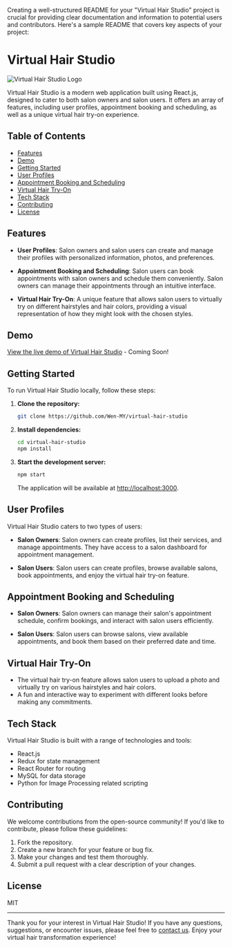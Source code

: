 Creating a well-structured README for your "Virtual Hair Studio" project is crucial for providing clear documentation and information to potential users and contributors. Here's a sample README that covers key aspects of your project:

# Virtual Hair Studio

![Virtual Hair Studio Logo](link_to_logo.png)

Virtual Hair Studio is a modern web application built using React.js, designed to cater to both salon owners and salon users. It offers an array of features, including user profiles, appointment booking and scheduling, as well as a unique virtual hair try-on experience.

## Table of Contents

- [Features](#features)
- [Demo](#demo)
- [Getting Started](#getting-started)
- [User Profiles](#user-profiles)
- [Appointment Booking and Scheduling](#appointment-booking-and-scheduling)
- [Virtual Hair Try-On](#virtual-hair-try-on)
- [Tech Stack](#tech-stack)
- [Contributing](#contributing)
- [License](#license)

## Features

- **User Profiles**: Salon owners and salon users can create and manage their profiles with personalized information, photos, and preferences.

- **Appointment Booking and Scheduling**: Salon users can book appointments with salon owners and schedule them conveniently. Salon owners can manage their appointments through an intuitive interface.

- **Virtual Hair Try-On**: A unique feature that allows salon users to virtually try on different hairstyles and hair colors, providing a visual representation of how they might look with the chosen styles.

## Demo

[View the live demo of Virtual Hair Studio](#) - Coming Soon!

## Getting Started

To run Virtual Hair Studio locally, follow these steps:

1. **Clone the repository:**

   ```bash
   git clone https://github.com/Wen-MY/virtual-hair-studio
   ```

2. **Install dependencies:**

   ```bash
   cd virtual-hair-studio
   npm install
   ```

3. **Start the development server:**

   ```bash
   npm start
   ```

   The application will be available at [http://localhost:3000](http://localhost:3000).

## User Profiles

Virtual Hair Studio caters to two types of users:

- **Salon Owners**: Salon owners can create profiles, list their services, and manage appointments. They have access to a salon dashboard for appointment management.

- **Salon Users**: Salon users can create profiles, browse available salons, book appointments, and enjoy the virtual hair try-on feature.

## Appointment Booking and Scheduling

- **Salon Owners**: Salon owners can manage their salon's appointment schedule, confirm bookings, and interact with salon users efficiently.

- **Salon Users**: Salon users can browse salons, view available appointments, and book them based on their preferred date and time.

## Virtual Hair Try-On

- The virtual hair try-on feature allows salon users to upload a photo and virtually try on various hairstyles and hair colors.
- A fun and interactive way to experiment with different looks before making any commitments.

## Tech Stack

Virtual Hair Studio is built with a range of technologies and tools:

- React.js
- Redux for state management
- React Router for routing
- MySQL for data storage
- Python for Image Processing related scripting

## Contributing

We welcome contributions from the open-source community! If you'd like to contribute, please follow these guidelines:

1. Fork the repository.
2. Create a new branch for your feature or bug fix.
3. Make your changes and test them thoroughly.
4. Submit a pull request with a clear description of your changes.

## License

MIT

---

Thank you for your interest in Virtual Hair Studio! If you have any questions, suggestions, or encounter issues, please feel free to [contact us](mailto:ahwen2a7a9@gmail.com). Enjoy your virtual hair transformation experience!